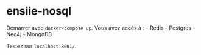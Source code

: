 # ensiie-nosql

Démarrer avec `docker-compose up`.
Vous avez accès à :
    - Redis
    - Postgres
    - Neo4j
    - MongoDB

Testez sur `localhost:8001/`.
